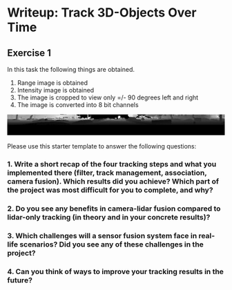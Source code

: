 # Writeup: Track 3D-Objects Over Time

## Exercise 1
In this task the following things are obtained.
1. Range image is obtained
2. Intensity image is obtained
3. The image is cropped to view only =/- 90 degrees left and right
4. The image is converted into 8 bit channels

![alt text](./img/Ex1/ex1.png)



Please use this starter template to answer the following questions:

### 1. Write a short recap of the four tracking steps and what you implemented there (filter, track management, association, camera fusion). Which results did you achieve? Which part of the project was most difficult for you to complete, and why?


### 2. Do you see any benefits in camera-lidar fusion compared to lidar-only tracking (in theory and in your concrete results)? 


### 3. Which challenges will a sensor fusion system face in real-life scenarios? Did you see any of these challenges in the project?


### 4. Can you think of ways to improve your tracking results in the future?

